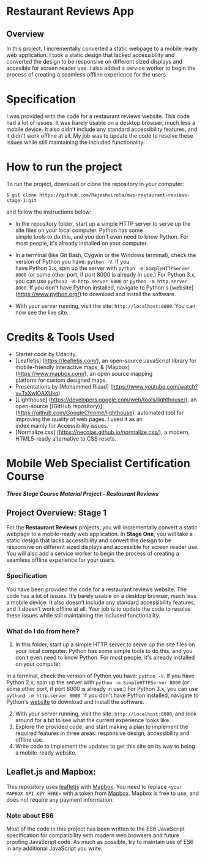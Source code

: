 # Restaurant Reviews App
## Overview
In this project, I incrementally converted a static webpage to a mobile ready web application. I took a static design that lacked accessibility and converted the design to be responsive on different sized displays and accesible for screen reader use. I also added a service worker to begin the process of creating a seamless offline experience for the users.
# Specification  
I was provided with the code for a restaurant reviews website. This code had a lot of issues. It was barely usable on a desktop browser, much less a mobile device. It also didn’t include any standard accessibility features, and it didn't work offline at all. My job was to update the code to resolve these issues while still maintaining the included functionality.
# How to run the project
To run the project, download or clone the repository in your computer:

`$ git clone https://github.com/Rajeshvirola/mws-restaurant-reviews-stage-1.git`

and follow the instructions below:

* In the repository folder, start up a simple HTTP server to serve up the site files on your local computer. Python has some   
  simple tools to do this, and you don't even need to know Python. For most people, it's already installed on your computer.

* In a terminal (like Git Bash, Cygwin or the Windows terminal), check the version of Python you have: `python -V`. If you         
  have Python 2.x, spin up the server with `python -m SimpleHTTPServer 8000` (or some other port, if port 8000 is already in use.) For Python 3.x, you can use `python3 -m http.server 8000` or `python -m http.server 8000`. If you don't have Python installed, navigate to Python's [website] (https://www.python.org/) to download and install the software.

* With your server running, visit the site: `http://localhost:8000`. You can now see the live site.
# Credits & Tools Used
* Starter code by Udacity.
* [Leafletjs] (https://leafletjs.com/), an open-source JavaScript library for mobile-friendly interactive maps, & [Mapbox]    
  (https://www.mapbox.com/), an open source mapping         
  platform for custom designed maps.
* Presentations by [Mohammed Riaad] (https://www.youtube.com/watch?v=TxXwlOAXUko).
* [Lighthouse] (https://developers.google.com/web/tools/lighthouse/), an open-source [(GitHub repository)]
  (https://github.com/GoogleChrome/lighthouse), automated tool for improving the quality of web pages. I used it as an  
  index mainly for Accessibility issues.
* [Normalize.css] (https://necolas.github.io/normalize.css/), a modern, HTML5-ready alternative to CSS resets.

# Mobile Web Specialist Certification Course
#### _Three Stage Course Material Project - Restaurant Reviews_

## Project Overview: Stage 1

For the **Restaurant Reviews** projects, you will incrementally convert a static webpage to a mobile-ready web application. In **Stage One**, you will take a static design that lacks accessibility and convert the design to be responsive on different sized displays and accessible for screen reader use. You will also add a service worker to begin the process of creating a seamless offline experience for your users.

### Specification

You have been provided the code for a restaurant reviews website. The code has a lot of issues. It’s barely usable on a desktop browser, much less a mobile device. It also doesn’t include any standard accessibility features, and it doesn’t work offline at all. Your job is to update the code to resolve these issues while still maintaining the included functionality.

### What do I do from here?

1. In this folder, start up a simple HTTP server to serve up the site files on your local computer. Python has some simple tools to do this, and you don't even need to know Python. For most people, it's already installed on your computer.

In a terminal, check the version of Python you have: `python -V`. If you have Python 2.x, spin up the server with `python -m SimpleHTTPServer 8000` (or some other port, if port 8000 is already in use.) For Python 3.x, you can use `python3 -m http.server 8000`. If you don't have Python installed, navigate to Python's [website](https://www.python.org/) to download and install the software.

2. With your server running, visit the site: `http://localhost:8000`, and look around for a bit to see what the current experience looks like.
3. Explore the provided code, and start making a plan to implement the required features in three areas: responsive design, accessibility and offline use.
4. Write code to implement the updates to get this site on its way to being a mobile-ready website.

## Leaflet.js and Mapbox:

This repository uses [leafletjs](https://leafletjs.com/) with [Mapbox](https://www.mapbox.com/). You need to replace `<your MAPBOX API KEY HERE>` with a token from [Mapbox](https://www.mapbox.com/). Mapbox is free to use, and does not require any payment information.

### Note about ES6

Most of the code in this project has been written to the ES6 JavaScript specification for compatibility with modern web browsers and future proofing JavaScript code. As much as possible, try to maintain use of ES6 in any additional JavaScript you write.
